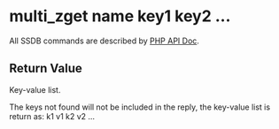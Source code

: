 # multi_zget name key1 key2 ...

All SSDB commands are described by [PHP API Doc](http://ssdb.io/docs/php/).

## Return Value

Key-value list.

The keys not found will not be included in the reply, the key-value list is return as: k1 v1 k2 v2 ...
